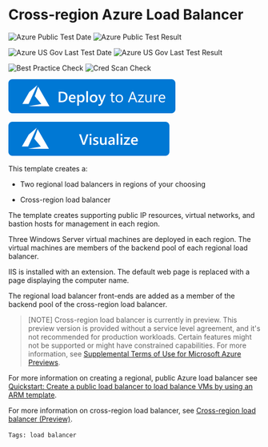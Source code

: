 # Cross-region Azure Load Balancer

![Azure Public Test Date](https://azurequickstartsservice.blob.core.windows.net/badges/101-load-balancer-cross-region/PublicLastTestDate.svg)
![Azure Public Test Result](https://azurequickstartsservice.blob.core.windows.net/badges/101-load-balancer-cross-region/PublicDeployment.svg)

![Azure US Gov Last Test Date](https://azurequickstartsservice.blob.core.windows.net/badges/101-load-balancer-cross-region/FairfaxLastTestDate.svg)
![Azure US Gov Last Test Result](https://azurequickstartsservice.blob.core.windows.net/badges/101-load-balancer-cross-region/FairfaxDeployment.svg)

![Best Practice Check](https://azurequickstartsservice.blob.core.windows.net/badges/101-load-balancer-cross-region/BestPracticeResult.svg)
![Cred Scan Check](https://azurequickstartsservice.blob.core.windows.net/badges/101-load-balancer-cross-region/CredScanResult.svg)

[![Deploy To Azure](https://raw.githubusercontent.com/Azure/azure-quickstart-templates/master/1-CONTRIBUTION-GUIDE/images/deploytoazure.svg?sanitize=true)](https://portal.azure.com/#create/Microsoft.Template/uri/https%3A%2F%2Fraw.githubusercontent.com%2FAzure%2Fazure-quickstart-templates%2Fmaster%2F101-load-balancer-cross-region%2Fazuredeploy.json)

[![Visualize](https://raw.githubusercontent.com/Azure/azure-quickstart-templates/master/1-CONTRIBUTION-GUIDE/images/visualizebutton.svg?sanitize=true)](http://armviz.io/#/?load=https%3A%2F%2Fraw.githubusercontent.com%2FAzure%2Fazure-quickstart-templates%2Fmaster%2F101-load-balancer-cross-region%2Fazuredeploy.json)

This template creates a:

* Two regional load balancers in regions of your choosing

* Cross-region load balancer

The template creates supporting public IP resources, virtual networks, and bastion hosts for management in each region.

Three Windows Server virtual machines are deployed in each region. The virtual machines are members of the backend pool of each regional load balancer.

IIS is installed with an extension. The default web page is replaced with a page displaying the computer name.

The regional load balancer front-ends are added as a member of the backend pool of the cross-region load balancer.

> [NOTE]
> Cross-region load balancer is currently in preview.
> This preview version is provided without a service level agreement, and it's not recommended for production workloads. Certain features might not be supported or might have constrained capabilities. 
> For more information, see [Supplemental Terms of Use for Microsoft Azure Previews](https://azure.microsoft.com/support/legal/preview-supplemental-terms/).

For more information on creating a regional, public Azure load balancer see [Quickstart: Create a public load balancer to load balance VMs by using an ARM template](https://docs.microsoft.com/azure/load-balancer/quickstart-load-balancer-standard-public-template).

For more information on cross-region load balancer, see [Cross-region load balancer (Preview)](https://docs.microsoft.com/azure/load-balancer/cross-region-overview).

`Tags: load balancer`
